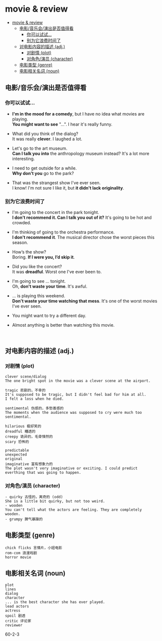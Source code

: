 # movie & review

- [movie & review](#movie-review)
    - [电影/音乐会/演出是否值得看](#)
        - [你可以试试...](#)
        - [别为它浪费时间了](#)
    - [对电影内容的描述 (adj.)](#adj)
        - [对剧情 (plot)](#plot)
        - [对角色/演员 (character)](#character)
    - [电影类型 (genre)](#genre)
    - [电影相关名词 (noun)](#noun)

## 电影/音乐会/演出是否值得看

### 你可以试试...

- **I'm in the mood for a comedy**, but I have no idea what movies are playing.<br>**You might want to see** "...". I hear it's really funny.

- What did you think of the dialog?<br>It was really **clever**. I laughed a lot.

- Let's go to the art museum.<br>**Can I talk you into** the anthropology museum instead? It's a lot more interesting.

- I need to get outside for a while.<br>**Why don't you** go to the park?

- That was the strangest show I've ever seen.<br>I know! I'm not sure I like it, but **it didn't lack originality**.

### 别为它浪费时间了

- I'm going to the concert in the park tonight.<br>**I don't recommend it. Can I talk you out of it?** It's going to be hot and crowded.

- I'm thinking of going to the orchestra performance.<br>**I don't recommend it**. The musical director chose the worst pieces this season.

- How’s the show?<br>Boring. **If I were you, I’d skip it**.

- Did you like the concert?<br>It was **dreadful**. Worst one I've ever been to.

- I'm going to see ... tonight.<br>Oh, **don't waste your time**. It's awful.

- ... is playing this weekend.<br>**Don't waste your time watching that mess**. It's one of the worst movies I've ever seen.

- You might want to try a different day.

- Almost anything is better than watching this movie.

<br>

## 对电影内容的描述 (adj.)

### 对剧情 (plot)
```
clever scene/dialog
The one bright spot in the movie was a clever scene at the airport.

tragic 悲剧的，不幸的
It's supposed to be tragic, but I didn't feel bad for him at all.
I felt a loss when he died.

sentimental 伤感的，多愁善感的
The moments when the audience was supposed to cry were much too sentimental.

hilarious 极好笑的
dreadful 糟透的
creepy 诡异的，毛骨悚然的
scary 恐怖的

predictable
unexpected
original
imaginative 富有想象力的
The plot wasn't very imaginative or exciting. I could predict everthing that was going to happen.

```

### 对角色/演员 (character)
```
- quirky 古怪的，离奇的 (odd)
She is a little bit quirky, but not too weird.
- wooden
You can't tell what the actors are feeling. They are completely wooden.
- grumpy 脾气暴躁的
```

## 电影类型 (genre)
```
chick flicks 言情片，小妞电影
rom-com 浪漫戏剧
horror movie
```

## 电影相关名词 (noun)
```
plot
lines
dialog
character
... is the best character she has ever played.
lead actors
actress
spoil 剧透
critic 评论家
reviewer
```

60-2-3